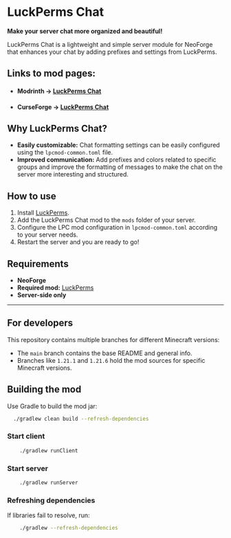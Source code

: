 # LuckPerms Chat

**Make your server chat more organized and beautiful!**

LuckPerms Chat is a lightweight and simple server module for NeoForge that enhances your chat by adding prefixes and settings from LuckPerms.

## Links to mod pages:
- #### Modrinth -> [LuckPerms Chat](https://modrinth.com/mod/luckperms-chat)
- #### CurseForge -> [LuckPerms Chat](https://www.curseforge.com/minecraft/mc-mods/luckperms-chat)

## Why LuckPerms Chat?
- **Easily customizable:** Chat formatting settings can be easily configured using the `lpcmod-common.toml` file.
- **Improved communication:** Add prefixes and colors related to specific groups and improve the formatting of messages to make the chat on the server more interesting and structured.

## How to use
1. Install [LuckPerms](https://modrinth.com/plugin/luckperms).
2. Add the LuckPerms Chat mod to the `mods` folder of your server.
3. Configure the LPC mod configuration in `lpcmod-common.toml` according to your server needs.
4. Restart the server and you are ready to go!

## Requirements
- **NeoForge**
- **Required mod:** [LuckPerms](https://modrinth.com/plugin/luckperms)
- **Server-side only**

---

## For developers

This repository contains multiple branches for different Minecraft versions:

- The `main` branch contains the base README and general info.
- Branches like `1.21.1` and `1.21.6` hold the mod sources for specific Minecraft versions.

## Building the mod
Use Gradle to build the mod jar:
```bash
  ./gradlew clean build --refresh-dependencies
```

### Start client
```bash
    ./gradlew runClient
```

### Start server
```bash
    ./gradlew runServer
```

### Refreshing dependencies
If libraries fail to resolve, run:
```bash
    ./gradlew --refresh-dependencies
```